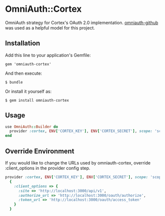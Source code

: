# OmniAuth::Cortex

OmniAuth strategy for Cortex's OAuth 2.0 implementation.
[omniauth-github](https://github.com/intridea/omniauth-github) was used as a helpful model for this project.

## Installation

Add this line to your application's Gemfile:

    gem 'omniauth-cortex'

And then execute:

    $ bundle

Or install it yourself as:

    $ gem install omniauth-cortex

## Usage

```ruby
use OmniAuth::Builder do
  provider :cortex, ENV['CORTEX_KEY'], ENV['CORTEX_SECRET'], scope: 'scope1, scope2, scope3'
end
```

## Override Environment

If you would like to change the URLs used by omniauth-cortex, override :client_options in the provider config step.

```ruby
provider :cortex, ENV['CORTEX_KEY'], ENV['CORTEX_SECRET'], scope: 'scope1, scope2, scope3',
  {
    :client_options => {
      :site => 'http://localhost:3000/api/v1',
      :authorize_url => 'http://localhost:3000/oauth/authorize',
      :token_url => 'http://localhost:3000/oauth/access_token'
    }
  }
```
